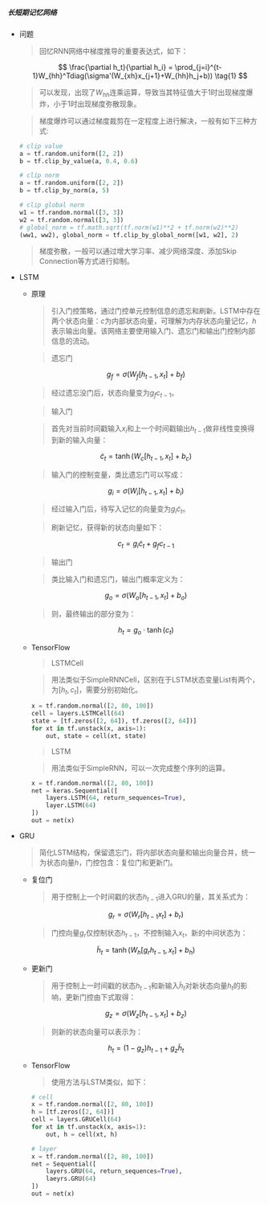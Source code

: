 ##### 长短期记忆网络

+ 问题

  > 回忆RNN网络中梯度推导的重要表达式，如下：

  $$
  \frac{\partial h_t}{\partial h_i} = \prod_{j=i}^{t-1}W_{hh}^Tdiag(\sigma'(W_{xh}x_{j+1}+W_{hh}h_j+b)) \tag{1}
  $$

  > 可以发现，出现了$W_{hh}$连乘运算，导致当其特征值大于1时出现梯度爆炸，小于1时出现梯度弥散现象。

  > 梯度爆炸可以通过梯度裁剪在一定程度上进行解决，一般有如下三种方式:

  ```python
  # clip value
  a = tf.random.uniform([2, 2])
  b = tf.clip_by_value(a, 0.4, 0.6)
  
  # clip norm
  a = tf.random.uniform([2, 2])
  b = tf.clip_by_norm(a, 5)
  
  # clip global norm
  w1 = tf.random.normal([3, 3])
  w2 = tf.random.normal([3, 3])
  # global_norm = tf.math.sqrt(tf.norm(w1)**2 + tf.norm(w2)**2)
  (ww1, ww2), global_norm = tf.clip_by_global_norm([w1, w2], 2)
  ```

  > 梯度弥散，一般可以通过增大学习率、减少网络深度、添加Skip Connection等方式进行抑制。

+ LSTM

  + 原理

    > 引入门控策略，通过门控单元控制信息的遗忘和刷新。LSTM中存在两个状态向量：$c$为内部状态向量，可理解为内存状态向量记忆，$h$表示输出向量。该网络主要使用输入门、遗忘门和输出门控制内部信息的流动。

    > 遗忘门

    $$
    g_f = \sigma(W_f[h_{t-1},x_t]+b_f) \tag{1}
    $$

    > 经过遗忘没门后，状态向量变为$g_fc_{t-1}$。

    > 输入门

    > 首先对当前时间戳输入$x_i$和上一个时间戳输出$h_{t-1}$做非线性变换得到新的输入向量：

    $$
    \tilde{c}_t = \tanh(W_c[h_{t-1}, x_t]+b_c) \tag{2}
    $$

    > 输入门的控制变量，类比遗忘门可以写成：

    $$
    g_i = \sigma(W_i[h_{t-1}, x_t]+b_i) \tag{3}
    $$

    > 经过输入门后，待写入记忆的向量变为$g_i\tilde{c}_t$。

    > 刷新记忆，获得新的状态向量如下：

    $$
    c_t = g_i\tilde{c}_t + g_fc_{t-1} \tag{4}
    $$

    > 输出门

    > 类比输入门和遗忘门，输出门概率定义为：

    $$
    g_o = \sigma(W_o[h_{t-1},x_t]+b_o) \tag{5}
    $$

    > 则，最终输出的部分变为：

    $$
    h_t = g_o \cdot \tanh(c_t) \tag{6}
    $$

  + TensorFlow

    > LSTMCell

    > 用法类似于SimpleRNNCell，区别在于LSTM状态变量List有两个，为$[h_t, c_t]$，需要分别初始化。

    ```python
    x = tf.random.normal([2, 80, 100])
    cell = layers.LSTMCell(64)
    state = [tf.zeros([2, 64]), tf.zeros([2, 64])]
    for xt in tf.unstack(x, axis=1):
        out, state = cell(xt, state)
    ```

    > LSTM

    > 用法类似于SimpleRNN，可以一次完成整个序列的运算。

    ```python
    x = tf.random.normal([2, 80, 100])
    net = keras.Sequential([
        layers.LSTM(64, return_sequences=True),
        layer.LSTM(64)
    ])
    out = net(x)
    ```

+ GRU

  > 简化LSTM结构，保留遗忘门，将内部状态向量和输出向量合并，统一为状态向量$h$，门控包含：复位门和更新门。

  + 复位门

    > 用于控制上一个时间戳的状态$h_{t-1}$进入GRU的量，其关系式为：

    $$
    g_r = \sigma(W_r[h_{t-1}x_t]+b_r) \tag{7}
    $$

    > 门控向量$g_r$仅控制状态$h_{t-1}$，不控制输入$x_t$，新的中间状态为：

    $$
    \tilde{h}_t = \tanh(W_h[g_rh_{t-1},x_t]+b_h) \tag{8}
    $$

  + 更新门

    > 用于控制上一时间戳的状态$h_{t-1}$和新输入$\tilde{h}_t$对新状态向量$h_t$的影响，更新门控由下式取得：

    $$
    g_z = \sigma(W_z[h_{t-1},x_t]+b_z) \tag{9}
    $$

    > 则新的状态向量可以表示为：

    $$
    h_t = (1-g_z)h_{t-1} + g_z\tilde{h}_t \tag{10}
    $$

  + TensorFlow

    > 使用方法与LSTM类似，如下：

    ```python
    # cell
    x = tf.random.normal([2, 80, 100])
    h = [tf.zeros([2, 64])]
    cell = layers.GRUCell(64)
    for xt in tf.unstack(x, axis=1):
        out, h = cell(xt, h)
    
    # layer
    x = tf.random.normal([2, 80, 100])
    net = Sequential([
        layers.GRU(64, return_sequences=True),
        laeyrs.GRU(64)
    ])
    out = net(x)
    ```

    
